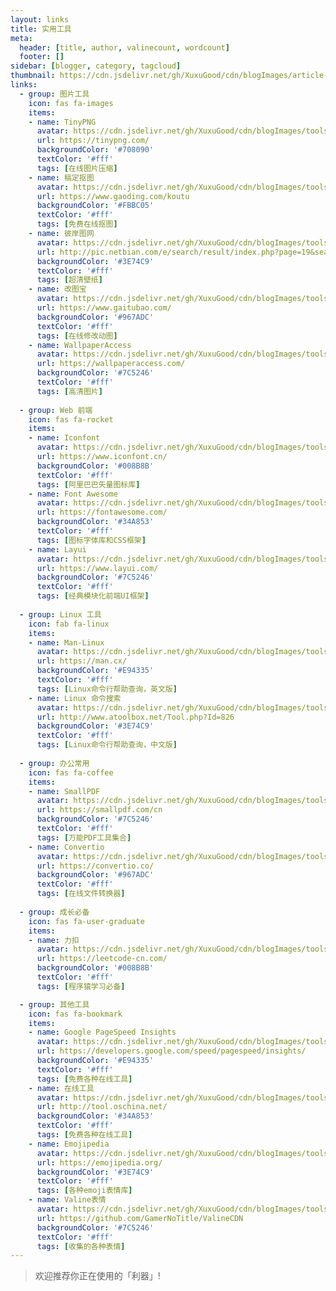 ```yaml
---
layout: links
title: 实用工具
meta: 
  header: [title, author, valinecount, wordcount]
  footer: []
sidebar: [blogger, category, tagcloud]
thumbnail: https://cdn.jsdelivr.net/gh/XuxuGood/cdn/blogImages/article-thumbnail/links-or-tools.png
links:
  - group: 图片工具
    icon: fas fa-images
    items:
    - name: TinyPNG
      avatar: https://cdn.jsdelivr.net/gh/XuxuGood/cdn/blogImages/tools/tinypng.png
      url: https://tinypng.com/
      backgroundColor: '#708090'
      textColor: '#fff'
      tags: [在线图片压缩]
    - name: 稿定抠图
      avatar: https://cdn.jsdelivr.net/gh/XuxuGood/cdn/blogImages/tools/gaoding.png
      url: https://www.gaoding.com/koutu
      backgroundColor: '#FBBC05'
      textColor: '#fff'
      tags: [免费在线抠图]
    - name: 彼岸图网
      avatar: https://cdn.jsdelivr.net/gh/XuxuGood/cdn/blogImages/tools/彼岸图网.png
      url: http://pic.netbian.com/e/search/result/index.php?page=19&searchid=25
      backgroundColor: '#3E74C9'
      textColor: '#fff'
      tags: [超清壁纸]
    - name: 改图宝
      avatar: https://cdn.jsdelivr.net/gh/XuxuGood/cdn/blogImages/tools/改图宝.png
      url: https://www.gaitubao.com/
      backgroundColor: '#967ADC'
      textColor: '#fff'
      tags: [在线修改动图]
    - name: WallpaperAccess
      avatar: https://cdn.jsdelivr.net/gh/XuxuGood/cdn/blogImages/tools/wallpaperaccess.png
      url: https://wallpaperaccess.com/
      backgroundColor: '#7C5246'
      textColor: '#fff'
      tags: [高清图片]
      
  - group: Web 前端
    icon: fas fa-rocket
    items:
    - name: Iconfont
      avatar: https://cdn.jsdelivr.net/gh/XuxuGood/cdn/blogImages/tools/iconfont.png
      url: https://www.iconfont.cn/
      backgroundColor: '#008B8B'
      textColor: '#fff'
      tags: [阿里巴巴矢量图标库]
    - name: Font Awesome
      avatar: https://cdn.jsdelivr.net/gh/XuxuGood/cdn/blogImages/tools/fontawesome.png
      url: https://fontawesome.com/
      backgroundColor: '#34A853'
      textColor: '#fff'
      tags: [图标字体库和CSS框架]
    - name: Layui
      avatar: https://cdn.jsdelivr.net/gh/XuxuGood/cdn/blogImages/tools/layuilogo.png
      url: https://www.layui.com/
      backgroundColor: '#7C5246'
      textColor: '#fff'
      tags: [经典模块化前端UI框架]
      
  - group: Linux 工具
    icon: fab fa-linux
    items:
    - name: Man-Linux
      avatar: https://cdn.jsdelivr.net/gh/XuxuGood/cdn/blogImages/tools/linux.png
      url: https://man.cx/
      backgroundColor: '#E94335'
      textColor: '#fff'
      tags: [Linux命令行帮助查询，英文版]
    - name: Linux 命令搜索
      avatar: https://cdn.jsdelivr.net/gh/XuxuGood/cdn/blogImages/tools/linux.png
      url: http://www.atoolbox.net/Tool.php?Id=826
      backgroundColor: '#3E74C9'
      textColor: '#fff'
      tags: [Linux命令行帮助查询，中文版]
          
  - group: 办公常用
    icon: fas fa-coffee
    items:
    - name: SmallPDF
      avatar: https://cdn.jsdelivr.net/gh/XuxuGood/cdn/blogImages/tools/smallpdf.png
      url: https://smallpdf.com/cn
      backgroundColor: '#7C5246'
      textColor: '#fff'
      tags: [万能PDF工具集合]
    - name: Convertio
      avatar: https://cdn.jsdelivr.net/gh/XuxuGood/cdn/blogImages/tools/convertio.png
      url: https://convertio.co/
      backgroundColor: '#967ADC'
      textColor: '#fff'
      tags: [在线文件转换器]
  
  - group: 成长必备
    icon: fas fa-user-graduate
    items:
    - name: 力扣
      avatar: https://cdn.jsdelivr.net/gh/XuxuGood/cdn/blogImages/tools/力扣.png
      url: https://leetcode-cn.com/
      backgroundColor: '#008B8B'
      textColor: '#fff'
      tags: [程序猿学习必备]

  - group: 其他工具
    icon: fas fa-bookmark
    items:
    - name: Google PageSpeed Insights
      avatar: https://cdn.jsdelivr.net/gh/XuxuGood/cdn/blogImages/tools/google-speed.png
      url: https://developers.google.com/speed/pagespeed/insights/
      backgroundColor: '#E94335'
      textColor: '#fff'
      tags: [免费各种在线工具]
    - name: 在线工具
      avatar: https://cdn.jsdelivr.net/gh/XuxuGood/cdn/blogImages/tools/oschina.png
      url: http://tool.oschina.net/
      backgroundColor: '#34A853'
      textColor: '#fff'
      tags: [免费各种在线工具]
    - name: Emojipedia
      avatar: https://cdn.jsdelivr.net/gh/XuxuGood/cdn/blogImages/tools/emojipedia.png
      url: https://emojipedia.org/
      backgroundColor: '#3E74C9'
      textColor: '#fff'
      tags: [各种emoji表情库]
    - name: Valine表情
      avatar: https://cdn.jsdelivr.net/gh/XuxuGood/cdn/blogImages/tools/Valine表情.png
      url: https://github.com/GamerNoTitle/ValineCDN
      backgroundColor: '#7C5246'
      textColor: '#fff'
      tags: [收集的各种表情]
---
```


>欢迎推荐你正在使用的「利器」!
